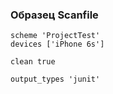 ### Образец Scanfile

```
scheme 'ProjectTest'
devices ['iPhone 6s']

clean true

output_types 'junit'
```